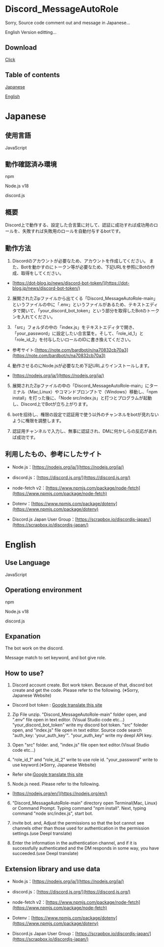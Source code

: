 # Discord_MessageAutoRole
Sorry, Source code comment out and message in Japanese...

English Version editting...

## Download
[Click](https://github.com/Ay2416/Discord_MessageAutoRole/archive/refs/heads/main.zip)

## Table of contents
[Japanese](https://github.com/Ay2416/Discord_MessageAutoRole#japanese)

[English](https://github.com/Ay2416/Discord_MessageAutoRole#english)

# Japanese

## 使用言語
JavaScript

## 動作確認済み環境
npm

Node.js v18

discord.js

## 概要

Discord上で動作する、設定した合言葉に対して、認証に成功すれば成功用のロールを、失敗すれば失敗用のロールを自動付与するbotです。

## 動作方法
1. Discordのアカウントが必要なため、アカウントを作成してください。
また、Botを動かすのにトークン等が必要なため、下記URLを参照にBotの作成、取得をしてください。

* [https://dot-blog.jp/news/discord-bot-token/](https://dot-blog.jp/news/discord-bot-token/)

2. 展開されたZipファイルから出てくる「Discord_MessageAutoRole-main」というファイルの中に「.env」というファイルがあるため、テキストエディタで開いて、「your_discord_bot_token」という部分を取得したBotのトークンを入れてください。

3. 「src」フォルダの中の「index.js」をテキストエディタで開き、「your_password」に設定したい合言葉を。そして、「role_id_1」と「role_id_2」を付与したいロールのIDに書き換えてください。
* 参考サイト:[https://note.com/bardbot/n/na70832cb70a3](https://note.com/bardbot/n/na70832cb70a3)

4. 動作させるのにNode.jsが必要なため下記URLよりインストールします。

* [https://nodejs.org/ja/](https://nodejs.org/ja/)

5. 展開されたZipファイルの中の「Discord_MessageAutoRole-main」にターミナル（Mac,Linux）やコマンドプロンプトで（Windows）移動し、「npm install」を打った後に、「Node src/index.js」と打つとプログラムが起動し、Discord上でBotが立ち上がります。

6. botを招待し、権限の設定で認証用で使う以外のチャンネルをbotが見れないように権限を調整します。

7. 認証用チャンネルで入力し、無事に認証され、DMに何かしらの反応があれば成功です。

## 利用したもの、参考にしたサイト

* Node.js：[https://nodejs.org/ja/](https://nodejs.org/ja/)

* discord.js：[https://discord.js.org/](https://discord.js.org/)

* node-fetch v2：[https://www.npmjs.com/package/node-fetch](https://www.npmjs.com/package/node-fetch)

* Dotenv：[https://www.npmjs.com/package/dotenv](https://www.npmjs.com/package/dotenv)

* Discord.js Japan User Group：[https://scrapbox.io/discordjs-japan/](https://scrapbox.io/discordjs-japan/)

# English
## Use Language
JavaScript

## Operationg environment
npm

Node.js v18

discord.js

## Expanation

The bot work on the discord.

Message match to set keyword, and bot give role.

## How to use?

1. Discord account create. Bot work token. Because of that, discord bot create and get the code. Please refer to the following. (※Sorry, Japanese Website)

* Discord bot token : [Google translate this site](https://dot--blog-jp.translate.goog/news/discord-bot-token/?_x_tr_sl=ja&_x_tr_tl=en&_x_tr_hl=ja&_x_tr_pto=wapp)

2. Zip File unzip. "Discord_MessageAutoRole-main" folder open, and ".env" file open in text editor. (Visual Studio code etc...) "your_discord_bot_token" write my discord bot token. "src" foleder open, and "index.js" file open in text editor. Source code search "auth_key: 'your_auth_key'". "your_auth_key" write my deepl API key.

3. Open "src" folder. and, "index.js" file open text editor.(Visual Studio code etc...)

4. "role_id_1" and "role_id_2" write to use role id. "your_password" write to use keyword.(※Sorry, Japanese Website)
* Refer site:[Google translate this site](https://note.com/bardbot/n/na70832cb70a3?_x_tr_sl=ja&_x_tr_tl=en&_x_tr_hl=ja&_x_tr_pto=wapp)

5. Node.js need. Please refer to the following.

* [https://nodejs.org/en/](https://nodejs.org/en/)

6. "Discord_MessageAutoRole-main" directory open Terminal(Mac, Linux) or Command Prompt. Typing command "npm install". Next, typing command "node src/index.js", start bot.

7. invite bot. and, Adjust the permissions so that the bot cannot see channels other than those used for authentication in the permission settings.(use Deepl translate)

8. Enter the information in the authentication channel, and if it is successfully authenticated and the DM responds in some way, you have succeeded.(use Deepl translate)

## Extension library and use data

* Node.js：[https://nodejs.org/ja/](https://nodejs.org/ja/)

* discord.js：[https://discord.js.org/](https://discord.js.org/)

* node-fetch v2：[https://www.npmjs.com/package/node-fetch](https://www.npmjs.com/package/node-fetch)

* Dotenv：[https://www.npmjs.com/package/dotenv](https://www.npmjs.com/package/dotenv)

* Discord.js Japan User Group：[https://scrapbox.io/discordjs-japan/](https://scrapbox.io/discordjs-japan/)
